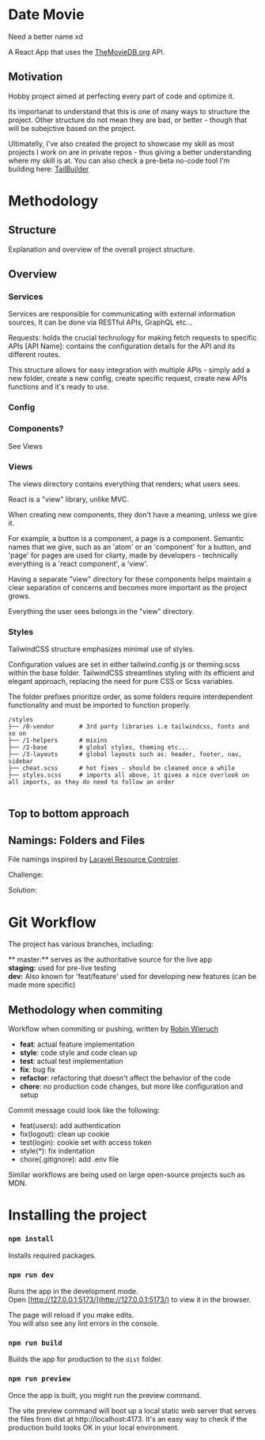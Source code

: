 # Date Movie
Need a better name xd

A React App that uses the [TheMovieDB.org](https://developers.themoviedb.org/3/getting-started/introduction) API.

## Motivation
Hobby project aimed at perfecting every part of code and optimize it.

Its importanat to understand that this is one of many ways to structure the project. Other structure do not mean they are bad, or better - though that will be subejctive based on the project.

Ultimatelly, I've also created the project to showcase my skill as most projects I work on are in private repos - thus giving a better understanding where my skill is at. You can also check a pre-beta no-code tool I'm building here: [TailBuilder](https://app.tailbuilder.com/) 

# Methodology


## Structure
Explanation and overview of the overall project structure.

## Overview 

### Services
Services are responsible for communicating with external information sources, It can be done via RESTful APIs, GraphQL etc...

Requests: holds the crucial technology for making fetch requests to specific APIs [API Name]: contains the configuration details for the API and its different routes.

This structure allows for easy integration with multiple APIs - simply add a new folder, create a new config, create specific request, create new APIs functions and it's ready to use.

### Config
### Components?
See Views
### Views
The views directory contains everything that renders; what users sees.

React is a "view" library, unlike MVC.

When creating new components, they don't have a meaning, unless we give it.

For example, a button is a component, a page is a component. Semantic names that we give, such as an 'atom' or an 'component' for a button, and 'page' for pages are used for cliarty, made by developers - technically everything is a 'react component', a 'view'.

Having a separate "view" directory for these components helps maintain a clear separation of concerns and becomes more important as the project grows. 

Everything the user sees belongs in the "view" directory.

### Styles
TailwindCSS structure emphasizes minimal use of styles. 

Configuration values are set in either tailwind.config.js or theming.scss within the base folder. TailwindCSS streamlines styling with its efficient and elegant approach, replacing the need for pure CSS or Scss variables. 

The folder prefixes prioritize order, as some folders require interdependent functionality and must be imported to function properly.

``` 
/styles  
├── /0-vendor       # 3rd party libraries i.e tailwindcss, fonts and so on  
├── /1-helpers      # mixins   
├── /2-base         # global styles, theming etc...  
├── /3-layouts      # global layouts such as: header, footer, nav, sidebar  
├── cheat.scss      # hot fixes - should be cleaned once a while  
├── styles.scss     # imports all above, it gives a nice overlook on all imports, as they do need to follow an order  
 
```

## Top to bottom approach

## Namings: Folders and Files
File namings inspired by [Laravel Resource Controler](https://laravel.com/docs/10.x/controllers#actions-handled-by-resource-controller).

Challenge:

Solution:


# Git Workflow
The project has various branches, including:

** master:** serves as the authoritative source for the live app  
**staging:** used for pre-live testing  
**dev:** Also known for 'feat/feature' used for developing new features (can be made more specific)  

## Methodology when commiting

Workflow when commiting or pushing, written by [Robin  Wieruch](https://www.robinwieruch.de/git-team-workflow/)

- **feat**: actual feature implementation  
- **style**: code style and code clean up  
- **test**: actual test implementation  
- **fix**: bug fix  
- **refactor**: refactoring that doesn't affect the behavior of the code  
- **chore**: no production code changes, but more like configuration and setup  

Commit message could look like the following:  

- feat(users): add authentication  
- fix(logout): clean up cookie  
- test(login): cookie set with access token  
- style(*): fix indentation  
- chore(.gitignore): add .env file  

Similar workflows are being used on large open-source projects such as MDN.


# Installing the project

### `npm install` 

Installs required packages.

### `npm run dev`

Runs the app in the development mode.\
Open [http://127.0.0.1:5173/](http://127.0.0.1:5173/) to view it in the browser.

The page will reload if you make edits.\
You will also see any lint errors in the console.

### `npm run build`

Builds the app for production to the `dist` folder.

### `npm run preview`

Once the app is built, you might run the preview command.

The vite preview command will boot up a local static web server that serves the files from dist at http://localhost:4173. It's an easy way to check if the production build looks OK in your local environment.